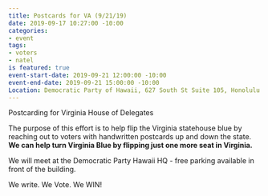 ```yaml
---
title: Postcards for VA (9/21/19)
date: 2019-09-17 10:27:00 -10:00
categories:
- event
tags:
- voters
- natel
is featured: true
event-start-date: 2019-09-21 12:00:00 -10:00
event-end-date: 2019-09-21 15:00:00 -10:00
Location: Democratic Party of Hawaii, 627 South St Suite 105, Honolulu
---
```


Postcarding for Virginia House of Delegates

The purpose of this effort is to help flip the Virginia statehouse blue by reaching out to voters with handwritten postcards up and down the state. **We can help turn Virginia Blue by flipping just one more seat in Virginia.**  

We will meet at the Democratic Party Hawaii HQ - free parking available in front of the building.

We write. We Vote. We WIN!
